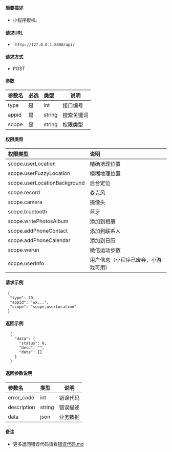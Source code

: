 
#### 简要描述

- 小程序授权。

#### 请求URL
- ` http://127.0.0.1:8888/api/`
  
#### 请求方式
- POST 

#### 参数

| 参数名   | 必选 | 类型     | 说明    |   
|:------|:---|:-------|-------|   
| type  | 是  | int    | 接口编号  |   
| appid | 是  | string | 搜索关键词 |   
| scope | 是  | string | 权限类型  |   

#### 权限类型

| 权限类型                         | 说明                 |   
|:-----------------------------|:-------------------|   
| scope.userLocation           | 精确地理位置             |   
| scope.userFuzzyLocation      | 模糊地理位置             |   
| scope.userLocationBackground | 后台定位               |   
| scope.record                 | 麦克风                |   
| scope.camera                 | 摄像头                |   
| scope.bluetooth              | 蓝牙                 |   
| scope.writePhotosAlbum       | 添加到相册              |   
| scope.addPhoneContact        | 添加到联系人             |   
| scope.addPhoneCalendar       | 添加到日历              |   
| scope.werun                  | 微信运动步数             |   
| scope.userInfo               | 用户信息（小程序已废弃，小游戏可用） |   

#### 请求示例

```
 {
  "type": 70,
  "appid": "wx...",
  "scope": "scope.userLocation"
 } 
```

#### 返回示例 

``` 
  {
    "data": {
      "status": 0,
      "desc": "",
      "data": []
    }
  }
```

#### 返回参数说明 

| 参数名         | 类型     | 说明   |   
|:------------|:-------|------|   
| error_code  | int    | 错误代码 |   
| description | string | 错误描述 |   
| data        | json   | 业务数据 |   

#### 备注 

- 更多返回错误代码请看[错误代码.md](../错误代码.md)








